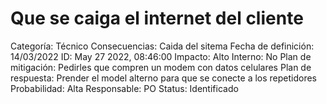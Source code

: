 # Que se caiga el internet del cliente

Categoría: Técnico
Consecuencias: Caida del sitema
Fecha de definición: 14/03/2022
ID: May 27 2022, 08:46:00
Impacto: Alto
Interno: No
Plan de mitigación: Pedirles que compren un modem con datos celulares
Plan de respuesta: Prender el model alterno para que se conecte a los repetidores
Probabilidad: Alta
Responsable: PO
Status: Identificado